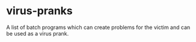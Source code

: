 # virus-pranks
A list of batch programs which can create problems for the victim and can be used as a virus prank.
